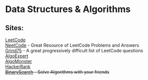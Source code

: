 # Data Structures &amp; Algorithms

## Sites:<br/>
[LeetCode](https://www.leetcode.com/)<br/>
[NeetCode](https://www.neetcode.io/) - Great Resource of LeetCode Problems and Answers<br/>
[Grind75](https://www.techinterviewhandbook.org/grind75) - A great progressively difficult list of LeetCode questions<br/>
[AlgoExpert](https://www.algoexpert.io/)<br/>
[AlgoMonster](https://algo.monster/)<br/>
[HackerRank](https://www.hackerrank.com/)<br/>
<s>[BinarySearch](https://www.binarysearch.com/) - Solve Algorithms with your friends<br/></s>